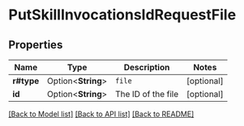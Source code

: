 # PutSkillInvocationsIdRequestFile

## Properties

Name | Type | Description | Notes
------------ | ------------- | ------------- | -------------
**r#type** | Option<**String**> | `file` | [optional]
**id** | Option<**String**> | The ID of the file | [optional]

[[Back to Model list]](../README.md#documentation-for-models) [[Back to API list]](../README.md#documentation-for-api-endpoints) [[Back to README]](../README.md)


